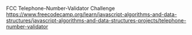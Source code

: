 FCC Telephone-Number-Validator Challenge
https://www.freecodecamp.org/learn/javascript-algorithms-and-data-structures/javascript-algorithms-and-data-structures-projects/telephone-number-validator
